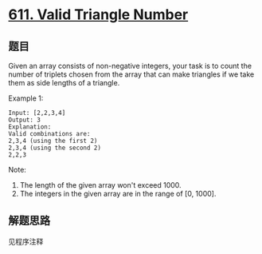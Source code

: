 # [611. Valid Triangle Number](https://leetcode-cn.com/problems/valid-triangle-number/)

## 题目
Given an array consists of non-negative integers,  your task is to count the number of triplets chosen from the array that can make triangles if we take them as side lengths of a triangle.

Example 1:
```
Input: [2,2,3,4]
Output: 3
Explanation:
Valid combinations are: 
2,3,4 (using the first 2)
2,3,4 (using the second 2)
2,2,3
```

Note:
1. The length of the given array won't exceed 1000.
1. The integers in the given array are in the range of [0, 1000].

## 解题思路

见程序注释

